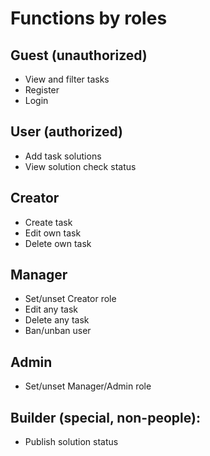 # Functions by roles
## Guest (unauthorized)
- View and filter tasks
- Register
- Login

## User (authorized)
- Add task solutions
- View solution check status

## Creator
- Create task
- Edit own task
- Delete own task

## Manager
- Set/unset Creator role
- Edit any task
- Delete any task
- Ban/unban user

## Admin
- Set/unset Manager/Admin role

## Builder (special, non-people):
- Publish solution status